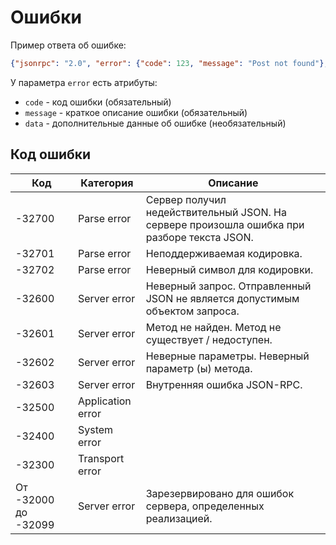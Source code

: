 # Ошибки

Пример ответа об ошибке:

```json
{"jsonrpc": "2.0", "error": {"code": 123, "message": "Post not found"}, "id": "1"}
```

У параметра `error` есть атрибуты:

* `code` - код ошибки (обязательный)
* `message` - краткое описание ошибки (обязательный)
* `data` - дополнительные данные об ошибке (необязательный)

## Код ошибки

| Код        | Категория           | Описание
| --- | --- | ---
| -32700 | Parse error | Сервер получил недействительный JSON. На сервере произошла ошибка при разборе текста JSON.
| -32701 | Parse error | Неподдерживаемая кодировка.
| -32702 | Parse error | Неверный символ для кодировки.
| -32600 | Server error | Неверный запрос. Отправленный JSON не является допустимым объектом запроса.
| -32601 | Server error | Метод не найден. Метод не существует / недоступен.
| -32602 | Server error | Неверные параметры. Неверный параметр (ы) метода.
| -32603 | Server error | Внутренняя ошибка JSON-RPC.
| -32500 | Application error |  
| -32400 | System error |  
| -32300 | Transport error |  
| От -32000 до -32099 | Server error | Зарезервировано для ошибок сервера, определенных реализацией. 
